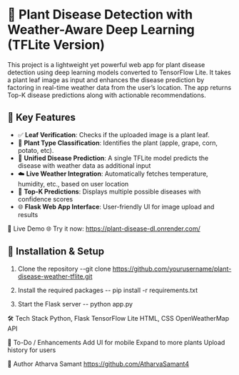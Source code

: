 # 🌿 Plant Disease Detection with Weather-Aware Deep Learning (TFLite Version)

This project is a lightweight yet powerful web app for plant disease detection using deep learning models converted to TensorFlow Lite. It takes a plant leaf image as input and enhances the disease prediction by factoring in real-time weather data from the user’s location. The app returns Top-K disease predictions along with actionable recommendations.

## 🚀 Key Features

- ✅ **Leaf Verification**: Checks if the uploaded image is a plant leaf.
- 🌱 **Plant Type Classification**: Identifies the plant (apple, grape, corn, potato, etc).
- 🧠 **Unified Disease Prediction**: A single TFLite model  predicts the disease with weather data as additional input
- ☁️ **Live Weather Integration**: Automatically fetches temperature, humidity, etc., based on user location
- 🎯 **Top-K Predictions**: Displays multiple possible diseases with confidence scores
- 🌐 **Flask Web App Interface**: User-friendly UI for image upload and results

🔗 Live Demo
🌐 Try it now: https://plant-disease-dl.onrender.com/


## 🔧 Installation & Setup

1. Clone the repository
    --git clone https://github.com/yourusername/plant-disease-weather-tflite.git

2. Install the required packages
   -- pip install -r requirements.txt

3. Start the Flask server
   -- python app.py


🛠 Tech Stack
Python, Flask
TensorFlow Lite
HTML, CSS
OpenWeatherMap API

📌 To-Do / Enhancements
Add UI for mobile
Expand to more plants
Upload history for users


👤 Author
Atharva Samant
https://github.com/AtharvaSamant4


